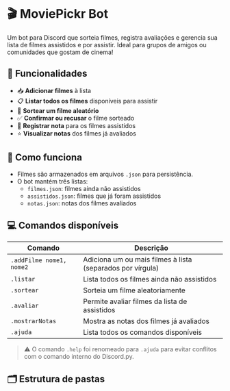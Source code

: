 # 🎬 MoviePickr Bot

Um bot para Discord que sorteia filmes, registra avaliações e gerencia sua lista de filmes assistidos e por assistir. Ideal para grupos de amigos ou comunidades que gostam de cinema!

## 🚀 Funcionalidades

- 📥 **Adicionar filmes** à lista
- 📋 **Listar todos os filmes** disponíveis para assistir
- 🎲 **Sortear um filme aleatório**
- ✅ **Confirmar ou recusar** o filme sorteado
- 🎯 **Registrar nota** para os filmes assistidos
- ⭐ **Visualizar notas** dos filmes já avaliados

## 🧠 Como funciona

- Filmes são armazenados em arquivos `.json` para persistência.
- O bot mantém três listas:
  - `filmes.json`: filmes ainda não assistidos
  - `assistidos.json`: filmes que já foram assistidos
  - `notas.json`: notas dos filmes avaliados

## 💻 Comandos disponíveis

| Comando                | Descrição                                                 |
|------------------------|-----------------------------------------------------------|
| `.addFilme nome1, nome2` | Adiciona um ou mais filmes à lista (separados por vírgula) |
| `.listar`              | Lista todos os filmes ainda não assistidos               |
| `.sortear`             | Sorteia um filme aleatoriamente                          |
| `.avaliar`             | Permite avaliar filmes da lista de assistidos            |
| `.mostrarNotas`        | Mostra as notas dos filmes já avaliados                  |
| `.ajuda`               | Lista todos os comandos disponíveis                       |

> ⚠️ O comando `.help` foi renomeado para `.ajuda` para evitar conflitos com o comando interno do Discord.py.

## 🗂 Estrutura de pastas


